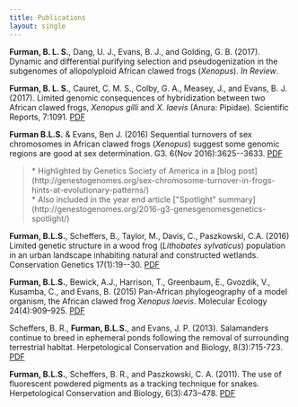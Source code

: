 ```yaml
---
title: Publications
layout: single
---
```


**Furman, B. L. S.**, Dang, U. J., Evans, B. J., and Golding, G. B. (2017). Dynamic and differential purifying selection and pseudogenization in the subgenomes of allopolyploid African clawed frogs (*Xenopus*). *In Review*.

**Furman, B. L. S.**, Cauret, C. M. S., Colby, G. A., Measey, J., and Evans, B. J. (2017). Limited genomic consequences of hybridization between two African clawed frogs, *Xenopus gilli* and *X. laevis* (Anura: Pipidae). Scientific Reports, 7:1091. [PDF](/assets/papers/Furmanetal_2017_SciRepts.pdf)

**Furman B.L.S.** & Evans, Ben J. (2016) Sequential turnovers of sex chromosomes in African clawed frogs (*Xenopus*) suggest some genomic regions are good at sex determination. G3. 6(Nov 2016):3625--3633. [PDF](/assets/papers/Furman_Evans_2016_G3_JournalVersion_wSupp.pdf)

<BLOCKQUOTE>
* Highlighted by Genetics Society of America in a [blog post](http://genestogenomes.org/sex-chromosome-turnover-in-frogs-hints-at-evolutionary-patterns/)<BR>
* Also included in the year end article ["Spotlight" summary](http://genestogenomes.org/2016-g3-genesgenomesgenetics-spotlight/)
</BLOCKQUOTE>

**Furman, B.L.S.**, Scheffers, B., Taylor, M., Davis, C., Paszkowski, C.A. (2016) Limited genetic structure in a wood frog (*Lithobates sylvaticus*) population in an urban landscape inhabiting natural and constructed wetlands. Conservation Genetics 17(1):19--30. [PDF](/assets/papers/ConGen2015.pdf)

**Furman, B.L.S.**, Bewick, A.J., Harrison, T., Greenbaum, E., Gvozdik, V., Kusamba, C., and Evans, B. (2015) Pan-African phylogeography of a model organism, the African clawed frog *Xenopus laevis*. Molecular Ecology 24(4):909–925. [PDF](/assets/papers/furmanetal2015.pdf)

Scheffers, B. R., **Furman, B.L.S.**, and Evans, J. P. (2013). Salamanders continue to breed in ephemeral ponds following the removal of surrounding terrestrial habitat. Herpetological Conservation and Biology, 8(3):715-723. [PDF](/assets/papers/scheffers2013.pdf)

**Furman, B.L.S.**, Scheffers, B. R., and Paszkowski, C. A. (2011). The use of fluorescent powdered pigments as a tracking technique for snakes. Herpetological Conservation and Biology, 6(3):473–478. [PDF](/assets/papers/furman2011_herpconbio.pdf)
